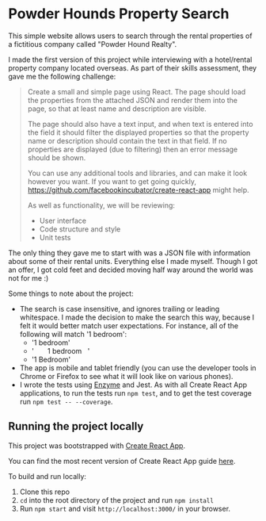 # Powder Hounds Property Search

This simple website allows users to search through the rental properties of a
fictitious company called "Powder Hound Realty".

I made the first version of this project while interviewing with a hotel/rental property company
located overseas. As part of their skills assessment, they gave me the following challenge:

>Create a small and simple page using React. The page should load the properties from
>the attached JSON and render them into the page, so that at least name and description
>are visible.
>
>The page should also have a text input, and when text is entered into the field it should
>filter the displayed properties so that the property name or description should contain
>the text in that field. If no properties are displayed (due to filtering) then an error
>message should be shown.
>
>You can use any additional tools and libraries, and can make it look however you want.
>If you want to get going quickly, https://github.com/facebookincubator/create-react-app might help.
>
>As well as functionality, we will be reviewing:
>- User interface
>- Code structure and style
>- Unit tests

The only thing they gave me to start with was a JSON file with information about
some of their rental units. Everything else I made myself. Though I got an offer,
I got cold feet and decided moving half way around the world was not for me :)

Some things to note about the project:
- The search is case insensitive, and ignores trailing or leading whitespace.
I made the decision to make the search this way, because I felt it would better
match user expectations. For instance, all of the following will match '1 bedroom':
  - '1 bedroom'
  - '&nbsp;&nbsp;&nbsp;&nbsp;&nbsp;&nbsp;&nbsp;1 bedroom&nbsp;&nbsp;&nbsp;'
  - '1 Bedroom'
- The app is mobile and tablet friendly (you can use the developer tools in
Chrome or Firefox to see what it will look like on various phones).
- I wrote the tests using [Enzyme](http://airbnb.io/enzyme/) and Jest. As with all Create React App
applications, to run the tests run `npm test`, and to get the test coverage run `npm test -- --coverage`.

## Running the project locally
This project was bootstrapped with [Create React App](https://github.com/facebookincubator/create-react-app).

You can find the most recent version of Create React App guide [here](https://github.com/facebookincubator/create-react-app/blob/master/packages/react-scripts/template/README.md).

To build and run locally:
1. Clone this repo
2. `cd` into the root directory of the project and run `npm install`
3. Run `npm start` and visit `http://localhost:3000/` in your browser.
